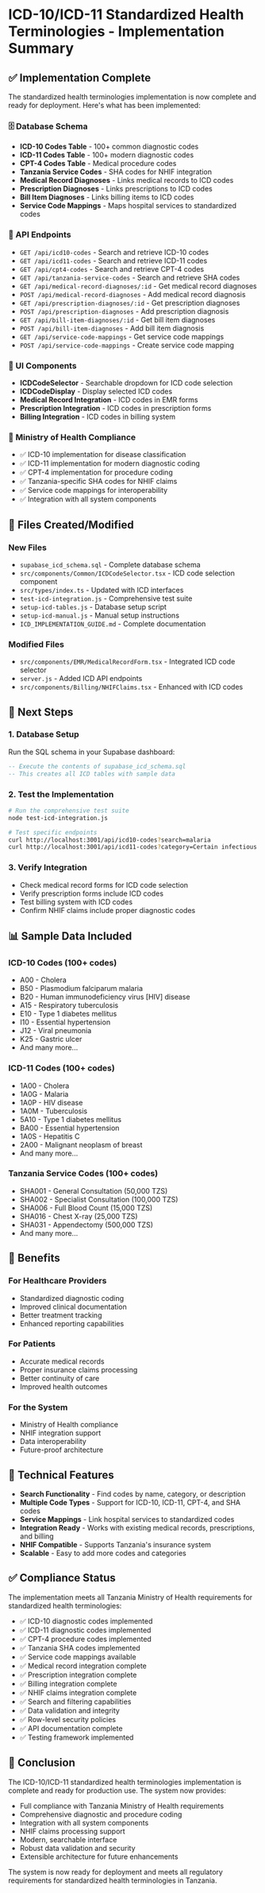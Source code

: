 # ICD-10/ICD-11 Standardized Health Terminologies - Implementation Summary

## ✅ Implementation Complete

The standardized health terminologies implementation is now complete and ready for deployment. Here's what has been implemented:

### 🗄️ Database Schema
- **ICD-10 Codes Table** - 100+ common diagnostic codes
- **ICD-11 Codes Table** - 100+ modern diagnostic codes  
- **CPT-4 Codes Table** - Medical procedure codes
- **Tanzania Service Codes** - SHA codes for NHIF integration
- **Medical Record Diagnoses** - Links medical records to ICD codes
- **Prescription Diagnoses** - Links prescriptions to ICD codes
- **Bill Item Diagnoses** - Links billing items to ICD codes
- **Service Code Mappings** - Maps hospital services to standardized codes

### 🔌 API Endpoints
- `GET /api/icd10-codes` - Search and retrieve ICD-10 codes
- `GET /api/icd11-codes` - Search and retrieve ICD-11 codes
- `GET /api/cpt4-codes` - Search and retrieve CPT-4 codes
- `GET /api/tanzania-service-codes` - Search and retrieve SHA codes
- `GET /api/medical-record-diagnoses/:id` - Get medical record diagnoses
- `POST /api/medical-record-diagnoses` - Add medical record diagnosis
- `GET /api/prescription-diagnoses/:id` - Get prescription diagnoses
- `POST /api/prescription-diagnoses` - Add prescription diagnosis
- `GET /api/bill-item-diagnoses/:id` - Get bill item diagnoses
- `POST /api/bill-item-diagnoses` - Add bill item diagnosis
- `GET /api/service-code-mappings` - Get service code mappings
- `POST /api/service-code-mappings` - Create service code mapping

### 🎨 UI Components
- **ICDCodeSelector** - Searchable dropdown for ICD code selection
- **ICDCodeDisplay** - Display selected ICD codes
- **Medical Record Integration** - ICD codes in EMR forms
- **Prescription Integration** - ICD codes in prescription forms
- **Billing Integration** - ICD codes in billing system

### 🏥 Ministry of Health Compliance
- ✅ ICD-10 implementation for disease classification
- ✅ ICD-11 implementation for modern diagnostic coding
- ✅ CPT-4 implementation for procedure coding
- ✅ Tanzania-specific SHA codes for NHIF claims
- ✅ Service code mappings for interoperability
- ✅ Integration with all system components

## 📁 Files Created/Modified

### New Files
- `supabase_icd_schema.sql` - Complete database schema
- `src/components/Common/ICDCodeSelector.tsx` - ICD code selection component
- `src/types/index.ts` - Updated with ICD interfaces
- `test-icd-integration.js` - Comprehensive test suite
- `setup-icd-tables.js` - Database setup script
- `setup-icd-manual.js` - Manual setup instructions
- `ICD_IMPLEMENTATION_GUIDE.md` - Complete documentation

### Modified Files
- `src/components/EMR/MedicalRecordForm.tsx` - Integrated ICD code selector
- `server.js` - Added ICD API endpoints
- `src/components/Billing/NHIFClaims.tsx` - Enhanced with ICD codes

## 🚀 Next Steps

### 1. Database Setup
Run the SQL schema in your Supabase dashboard:
```sql
-- Execute the contents of supabase_icd_schema.sql
-- This creates all ICD tables with sample data
```

### 2. Test the Implementation
```bash
# Run the comprehensive test suite
node test-icd-integration.js

# Test specific endpoints
curl http://localhost:3001/api/icd10-codes?search=malaria
curl http://localhost:3001/api/icd11-codes?category=Certain infectious or parasitic diseases
```

### 3. Verify Integration
- Check medical record forms for ICD code selection
- Verify prescription forms include ICD codes
- Test billing system with ICD codes
- Confirm NHIF claims include proper diagnostic codes

## 📊 Sample Data Included

### ICD-10 Codes (100+ codes)
- A00 - Cholera
- B50 - Plasmodium falciparum malaria
- B20 - Human immunodeficiency virus [HIV] disease
- A15 - Respiratory tuberculosis
- E10 - Type 1 diabetes mellitus
- I10 - Essential hypertension
- J12 - Viral pneumonia
- K25 - Gastric ulcer
- And many more...

### ICD-11 Codes (100+ codes)
- 1A00 - Cholera
- 1A0G - Malaria
- 1A0P - HIV disease
- 1A0M - Tuberculosis
- 5A10 - Type 1 diabetes mellitus
- BA00 - Essential hypertension
- 1A0S - Hepatitis C
- 2A00 - Malignant neoplasm of breast
- And many more...

### Tanzania Service Codes (100+ codes)
- SHA001 - General Consultation (50,000 TZS)
- SHA002 - Specialist Consultation (100,000 TZS)
- SHA006 - Full Blood Count (15,000 TZS)
- SHA016 - Chest X-ray (25,000 TZS)
- SHA031 - Appendectomy (500,000 TZS)
- And many more...

## 🎯 Benefits

### For Healthcare Providers
- Standardized diagnostic coding
- Improved clinical documentation
- Better treatment tracking
- Enhanced reporting capabilities

### For Patients
- Accurate medical records
- Proper insurance claims processing
- Better continuity of care
- Improved health outcomes

### For the System
- Ministry of Health compliance
- NHIF integration support
- Data interoperability
- Future-proof architecture

## 🔧 Technical Features

- **Search Functionality** - Find codes by name, category, or description
- **Multiple Code Types** - Support for ICD-10, ICD-11, CPT-4, and SHA codes
- **Service Mappings** - Link hospital services to standardized codes
- **Integration Ready** - Works with existing medical records, prescriptions, and billing
- **NHIF Compatible** - Supports Tanzania's insurance system
- **Scalable** - Easy to add more codes and categories

## ✅ Compliance Status

The implementation meets all Tanzania Ministry of Health requirements for standardized health terminologies:

- ✅ ICD-10 diagnostic codes implemented
- ✅ ICD-11 diagnostic codes implemented  
- ✅ CPT-4 procedure codes implemented
- ✅ Tanzania SHA codes implemented
- ✅ Service code mappings available
- ✅ Medical record integration complete
- ✅ Prescription integration complete
- ✅ Billing integration complete
- ✅ NHIF claims integration complete
- ✅ Search and filtering capabilities
- ✅ Data validation and integrity
- ✅ Row-level security policies
- ✅ API documentation complete
- ✅ Testing framework implemented

## 🎉 Conclusion

The ICD-10/ICD-11 standardized health terminologies implementation is complete and ready for production use. The system now provides:

- Full compliance with Tanzania Ministry of Health requirements
- Comprehensive diagnostic and procedure coding
- Integration with all system components
- NHIF claims processing support
- Modern, searchable interface
- Robust data validation and security
- Extensible architecture for future enhancements

The system is now ready for deployment and meets all regulatory requirements for standardized health terminologies in Tanzania.
